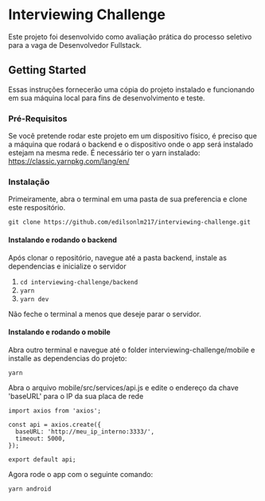 # Interviewing Challenge

Este projeto foi desenvolvido como avaliação prática do processo seletivo para a vaga de Desenvolvedor Fullstack.

## Getting Started

Essas instruções fornecerão uma cópia do projeto instalado e funcionando em sua máquina local para fins de desenvolvimento e teste.

### Pré-Requisitos

Se você pretende rodar este projeto em um dispositivo físico, é preciso que a máquina que rodará o backend e o dispositivo onde o app será instalado estejam na mesma rede.
É necessário ter o yarn instalado: https://classic.yarnpkg.com/lang/en/

### Instalação

Primeiramente, abra o terminal em uma pasta de sua preferencia e clone este respositório.

`git clone https://github.com/edilsonlm217/interviewing-challenge.git`

#### Instalando e rodando o backend

Após clonar o repositório, navegue até a pasta backend, instale as dependencias e inicialize o servidor

1. `cd interviewing-challenge/backend`
2. `yarn`
3. `yarn dev`

Não feche o terminal a menos que deseje parar o servidor.

#### Instalando e rodando o mobile

Abra outro terminal e navegue até o folder interviewing-challenge/mobile e installe as dependencias do projeto:

`yarn`

Abra o arquivo mobile/src/services/api.js e edite o endereço da chave 'baseURL' para o IP da sua placa de rede

```
import axios from 'axios';

const api = axios.create({
  baseURL: 'http://meu_ip_interno:3333/',
  timeout: 5000,
});

export default api;
```

Agora rode o app com o seguinte comando:

`yarn android`
